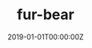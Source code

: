 ---
title: "fur-bear"  # Add a page title.
summary: "fur-bear"  # Add a page description.
date: "2019-01-01T00:00:00Z"  # Add today's date.
type: "widget_page"  # Page type is a Widget Page
---
